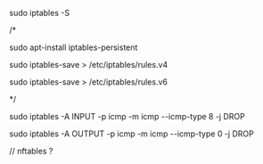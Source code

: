 sudo iptables -S
  
  /*
  
  sudo apt-install iptables-persistent
  
  sudo iptables-save > /etc/iptables/rules.v4
  
  sudo iptables-save > /etc/iptables/rules.v6
  
  */
  
 sudo iptables -A INPUT -p icmp -m icmp --icmp-type 8 -j DROP
 
 sudo iptables -A OUTPUT -p icmp -m icmp --icmp-type 0 -j DROP
 
 // nftables ?
